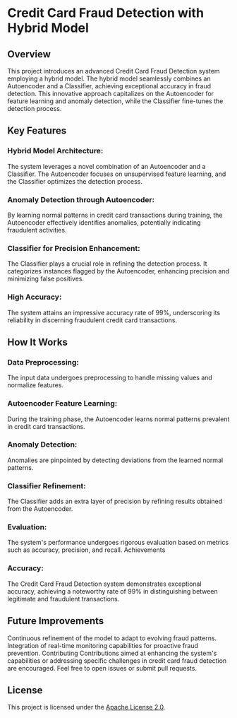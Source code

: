 # Credit Card Fraud Detection with Hybrid Model
## Overview
This project introduces an advanced Credit Card Fraud Detection system employing a hybrid model. The hybrid model seamlessly combines an Autoencoder and a Classifier, achieving exceptional accuracy in fraud detection. This innovative approach capitalizes on the Autoencoder for feature learning and anomaly detection, while the Classifier fine-tunes the detection process.

## Key Features
### Hybrid Model Architecture: 
The system leverages a novel combination of an Autoencoder and a Classifier. The Autoencoder focuses on unsupervised feature learning, and the Classifier optimizes the detection process.

### Anomaly Detection through Autoencoder:
By learning normal patterns in credit card transactions during training, the Autoencoder effectively identifies anomalies, potentially indicating fraudulent activities.

### Classifier for Precision Enhancement:
The Classifier plays a crucial role in refining the detection process. It categorizes instances flagged by the Autoencoder, enhancing precision and minimizing false positives.

### High Accuracy: 
The system attains an impressive accuracy rate of 99%, underscoring its reliability in discerning fraudulent credit card transactions.

## How It Works
### Data Preprocessing:
The input data undergoes preprocessing to handle missing values and normalize features.

### Autoencoder Feature Learning:
During the training phase, the Autoencoder learns normal patterns prevalent in credit card transactions.

### Anomaly Detection:
Anomalies are pinpointed by detecting deviations from the learned normal patterns.

### Classifier Refinement:
The Classifier adds an extra layer of precision by refining results obtained from the Autoencoder.

### Evaluation:
The system's performance undergoes rigorous evaluation based on metrics such as accuracy, precision, and recall.
Achievements

### Accuracy:
The Credit Card Fraud Detection system demonstrates exceptional accuracy, achieving a noteworthy rate of 99% in distinguishing between legitimate and fraudulent transactions.

## Future Improvements
Continuous refinement of the model to adapt to evolving fraud patterns.
Integration of real-time monitoring capabilities for proactive fraud prevention.
Contributing
Contributions aimed at enhancing the system's capabilities or addressing specific challenges in credit card fraud detection are encouraged. Feel free to open issues or submit pull requests.

## License
This project is licensed under the [Apache License 2.0](LICENSE).

